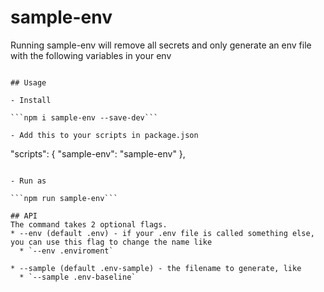 # sample-env

Running sample-env will remove all secrets and only generate an env file with the following variables in your env

```

## Usage

- Install

```npm i sample-env --save-dev```

- Add this to your scripts in package.json

```
"scripts": {
  "sample-env": "sample-env"
},
```

- Run as

```npm run sample-env```

## API
The command takes 2 optional flags.
* --env (default .env) - if your .env file is called something else, you can use this flag to change the name like 
  * `--env .enviroment`

* --sample (default .env-sample) - the filename to generate, like 
  * `--sample .env-baseline`
